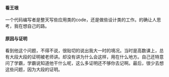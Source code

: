 #### 看王垠
一个代码编写者是整天写些应用类的code，还是做些设计类的工作。的确让人思考，我在想自己的路。

#### 原因与证明
看到他这个问题，不得不说，很贴切的说出我大一时的境况。当时是高数课上，总有大段大段的证明被老师讲。却没有讲为什么会这样，用在什么地方。自己还特意问了学霸，学霸说知道他干什么呢，这么多证明还不够你去记啊。最后，很少去想这些问题，因为大段的证明。
